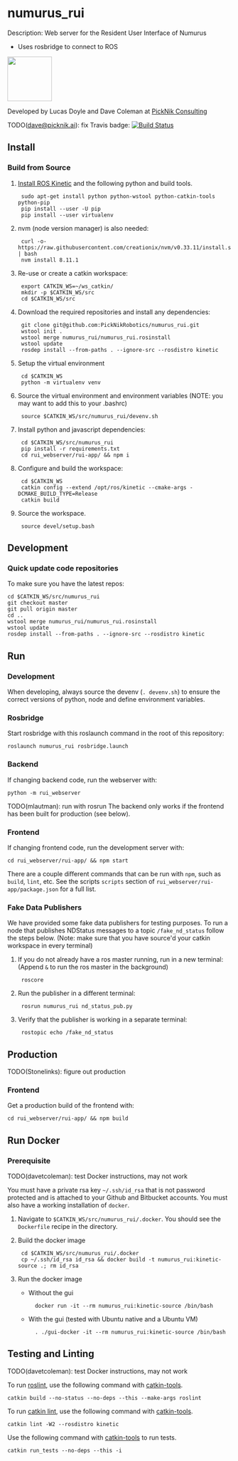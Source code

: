 # numurus_rui

Description: Web server for the Resident User Interface of Numurus

- Uses rosbridge to connect to ROS

<img src="https://picknik.ai/images/logo.jpg" width="100">

Developed by Lucas Doyle and Dave Coleman at [PickNik Consulting](http://picknik.ai/)

TODO(dave@picknik.ai): fix Travis badge:
[![Build Status](https://travis-ci.com/PickNikRobotics/numurus_rui.svg?token=o9hPQnr2kShM9ckDs6J8&branch=master)](https://travis-ci.com/PickNikRobotics/numurus_rui)

## Install

### Build from Source

1. [Install ROS Kinetic](http://wiki.ros.org/kinetic/Installation/Ubuntu) and the following python and build tools.

        sudo apt-get install python python-wstool python-catkin-tools python-pip
        pip install --user -U pip
        pip install --user virtualenv

1. nvm (node version manager) is also needed:

        curl -o- https://raw.githubusercontent.com/creationix/nvm/v0.33.11/install.sh | bash
        nvm install 8.11.1

1. Re-use or create a catkin workspace:

        export CATKIN_WS=~/ws_catkin/
        mkdir -p $CATKIN_WS/src
        cd $CATKIN_WS/src

1. Download the required repositories and install any dependencies:

        git clone git@github.com:PickNikRobotics/numurus_rui.git
        wstool init .
        wstool merge numurus_rui/numurus_rui.rosinstall
        wstool update
        rosdep install --from-paths . --ignore-src --rosdistro kinetic

1. Setup the virtual environment

        cd $CATKIN_WS
        python -m virtualenv venv

1. Source the virtual environment and environment variables (NOTE: you may want to add this to your .bashrc)

        source $CATKIN_WS/src/numurus_rui/devenv.sh

1. Install python and javascript dependencies:

        cd $CATKIN_WS/src/numurus_rui
        pip install -r requirements.txt
        cd rui_webserver/rui-app/ && npm i

1. Configure and build the workspace:

        cd $CATKIN_WS
        catkin config --extend /opt/ros/kinetic --cmake-args -DCMAKE_BUILD_TYPE=Release
        catkin build

1. Source the workspace.

        source devel/setup.bash


## Development

### Quick update code repositories

To make sure you have the latest repos:

    cd $CATKIN_WS/src/numurus_rui
    git checkout master
    git pull origin master
    cd ..
    wstool merge numurus_rui/numurus_rui.rosinstall
    wstool update
    rosdep install --from-paths . --ignore-src --rosdistro kinetic

## Run

### Development

When developing, always source the devenv (`. devenv.sh`) to ensure the correct versions of python, node and define environment variables.

### Rosbridge

Start rosbridge with this roslaunch command in the root of this repository:

    roslaunch numurus_rui rosbridge.launch

### Backend

If changing backend code, run the webserver with:

    python -m rui_webserver

TODO(mlautman): run with rosrun
The backend only works if the frontend has been built for production (see below).

### Frontend

If changing frontend code, run the development server with:

    cd rui_webserver/rui-app/ && npm start

There are a couple different commands that can be run with `npm`, such as `build`, `lint`, etc. See the scripts `scripts` section of `rui_webserver/rui-app/package.json` for a full list.

### Fake Data Publishers
We have provided some fake data publishers for testing purposes. To run a node that publishes NDStatus messages to a topic `/fake_nd_status` follow the steps below. (Note: make sure that you have source'd your catkin workspace in every terminal)

1. If you do not already have a ros master running, run in a new terminal: (Append `&` to run the ros master in the background)

        roscore

1. Run the publisher in a different terminal:

        rosrun numurus_rui nd_status_pub.py

1. Verify that the publisher is working in a separate terminal:

        rostopic echo /fake_nd_status

## Production

TODO(Stonelinks): figure out production

### Frontend

Get a production build of the frontend with:

    cd rui_webserver/rui-app/ && npm build

## Run Docker

### Prerequisite

TODO(davetcoleman): test Docker instructions, may not work

You must have a private rsa key `~/.ssh/id_rsa` that is not password protected and is attached to your Github and Bitbucket accounts. You must also have a working installation of `docker`.

1. Navigate to `$CATKIN_WS/src/numurus_rui/.docker`. You should see the `Dockerfile` recipe in the directory.

1. Build the docker image

        cd $CATKIN_WS/src/numurus_rui/.docker
        cp ~/.ssh/id_rsa id_rsa && docker build -t numurus_rui:kinetic-source .; rm id_rsa

1. Run the docker image

    * Without the gui

            docker run -it --rm numurus_rui:kinetic-source /bin/bash

    * With the gui (tested with Ubuntu native and a Ubuntu VM)

            . ./gui-docker -it --rm numurus_rui:kinetic-source /bin/bash

## Testing and Linting

TODO(davetcoleman): test Docker instructions, may not work

To run [roslint](http://wiki.ros.org/roslint), use the following command with [catkin-tools](https://catkin-tools.readthedocs.org/).

    catkin build --no-status --no-deps --this --make-args roslint

To run [catkin lint](https://pypi.python.org/pypi/catkin_lint), use the following command with [catkin-tools](https://catkin-tools.readthedocs.org/).

    catkin lint -W2 --rosdistro kinetic

Use the following command with [catkin-tools](https://catkin-tools.readthedocs.org/) to run tests.

    catkin run_tests --no-deps --this -i
